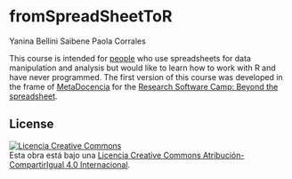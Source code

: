 # fromSpreadSheetToR

Yanina Bellini Saibene
Paola Corrales

This course is intended for [people](personas.html) who use spreadsheets for data manipulation and analysis but would like to learn how to work with R and have never programmed. The first version of this course was developed in the frame of [MetaDocencia](https://www.metadocencia.org/) for the [Research Software Camp: Beyond the spreadsheet](https://www.software.ac.uk/RSCamp-beyond-spreadsheet).


## License

<a rel="license" href="http://creativecommons.org/licenses/by-sa/4.0/"><img alt="Licencia Creative Commons" style="border-width:0" src="https://i.creativecommons.org/l/by-sa/4.0/88x31.png" /></a><br />Esta obra está bajo una <a rel="license" href="http://creativecommons.org/licenses/by-sa/4.0/">Licencia Creative Commons Atribución-CompartirIgual 4.0 Internacional</a>.



